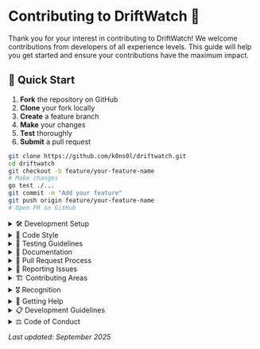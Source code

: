 # Contributing to DriftWatch 🤝

Thank you for your interest in contributing to DriftWatch! We welcome contributions from developers of all experience levels. This guide will help you get started and ensure your contributions have the maximum impact.

## 🎯 Quick Start

1. **Fork** the repository on GitHub
2. **Clone** your fork locally
3. **Create** a feature branch
4. **Make** your changes
5. **Test** thoroughly
6. **Submit** a pull request

```bash
git clone https://github.com/k0ns0l/driftwatch.git
cd driftwatch
git checkout -b feature/your-feature-name
# Make changes
go test ./...
git commit -m "Add your feature"
git push origin feature/your-feature-name
# Open PR on GitHub
```

<details>
<summary>🛠️ Development Setup</summary>

### Prerequisites

- **Go 1.24+** ([install guide](https://golang.org/doc/install))
- **Git** ([install guide](https://git-scm.com/book/en/v2/Getting-Started-Installing-Git))
- **Make** (optional, for convenience scripts)

### Local Development

```bash
# Clone the repository
git clone https://github.com/k0ns0l/driftwatch.git
cd driftwatch

# Install dependencies
go mod download

# Build the project
go build -o bin/driftwatch .

# Run tests
go test ./...

# Run with coverage
go test -cover ./...

# Run linting (if you have golangci-lint installed)
golangci-lint run
```

### Project Structure

```
driftwatch/
├── api/                 # API related code and definitions
├── cmd/                 # CLI command implementations
├── docs/                # Documentation files
├── examples/            # Example configurations and demos
├── internal/            # Private application packages
│   ├── alerting/        # Alert notification systems
│   ├── auth/            # Authentication handling
│   ├── config/          # Configuration management
│   ├── deprecation/     # Deprecation warnings and handling
│   ├── drift/           # Drift detection logic
│   ├── errors/          # Error handling utilities
│   ├── http/            # HTTP client functionality
│   ├── logging/         # Logging utilities
│   ├── monitor/         # Monitoring and scheduling
│   ├── recovery/        # Recovery mechanisms
│   ├── retention/       # Data retention policies
│   ├── security/        # Security utilities
│   ├── storage/         # Data storage backends
│   ├── validator/       # Validation logic
│   └── version/         # Version management
├── scripts/             # Build and utility scripts
└── test/                # Test files and fixtures
```

</details>

<details>
<summary>🎨 Code Style</summary>

### Go Standards

We follow standard Go conventions:

- Use `gofmt` for formatting
- Follow [Effective Go](https://golang.org/doc/effective_go.html) guidelines
- Use meaningful variable and function names
- Add comments for exported functions and complex logic
- Keep functions small and focused

### Naming Conventions

```go
// Good
type EndpointValidator struct {}
func (v *EndpointValidator) ValidateResponse() error {}
var ErrInvalidSchema = errors.New("invalid schema")

// Avoid
type endpointvalidator struct {}
func (v *endpointvalidator) validate_response() error {}
var InvalidSchemaError = errors.New("invalid schema")
```

### Error Handling

```go
// Good - wrap errors with context
if err != nil {
    return fmt.Errorf("failed to validate endpoint %s: %w", endpoint.URL, err)
}

// Good - define sentinel errors
var ErrEndpointNotFound = errors.New("endpoint not found")

// Avoid - generic error messages
if err != nil {
    return errors.New("something went wrong")
}
```

</details>

<details>
<summary>🧪 Testing Guidelines</summary>

### Test Structure

- Use table-driven tests for multiple scenarios
- Test both happy path and error conditions
- Include integration tests for CLI commands
- Mock external dependencies (HTTP calls, file system)

### Example Test

```go
func TestEndpointValidator_ValidateResponse(t *testing.T) {
    tests := []struct {
        name           string
        response       []byte
        schema         []byte
        expectedError  string
        expectedDrifts []Drift
    }{
        {
            name:     "valid response matches schema",
            response: []byte(`{"id": 1, "name": "John"}`),
            schema:   []byte(`{"type": "object", "properties": {...}}`),
            expectedError: "",
            expectedDrifts: nil,
        },
        {
            name:     "missing required field",
            response: []byte(`{"name": "John"}`),
            schema:   []byte(`{"type": "object", "required": ["id"]}`),
            expectedError: "",
            expectedDrifts: []Drift{{Type: "missing_field", Field: "id"}},
        },
    }

    for _, tt := range tests {
        t.Run(tt.name, func(t *testing.T) {
            validator := NewEndpointValidator()
            drifts, err := validator.ValidateResponse(tt.response, tt.schema)
            
            if tt.expectedError != "" {
                assert.Error(t, err)
                assert.Contains(t, err.Error(), tt.expectedError)
            } else {
                assert.NoError(t, err)
                assert.Equal(t, tt.expectedDrifts, drifts)
            }
        })
    }
}
```

### Running Tests

```bash
# Run all tests
go test ./...

# Run tests with coverage
go test -cover ./...

# Run tests with race detection
go test -race ./...

# Run specific package tests
go test ./internal/validator
go test ./cmd

# Run with verbose output
go test -v ./...
```

</details>

<details>
<summary>📝 Documentation</summary>

### Code Documentation

- Add godoc comments for all exported functions, types, and packages
- Include examples in documentation where helpful
- Document complex algorithms and business logic

```go
// ValidateResponse compares an API response against its OpenAPI schema
// and returns a list of detected drifts. It returns an error only if
// validation cannot be performed (e.g., invalid schema).
//
// Example:
//   drifts, err := validator.ValidateResponse(responseBody, schemaData)
//   if err != nil {
//       return fmt.Errorf("validation failed: %w", err)
//   }
func (v *EndpointValidator) ValidateResponse(response, schema []byte) ([]Drift, error) {
    // Implementation...
}
```

### README Updates

- Update feature lists when adding new functionality
- Add examples for new CLI commands
- Update installation instructions if needed

### Changelog

Follow [Keep a Changelog](https://keepachangelog.com/) format:

```markdown
## [Unreleased]
### Added
- New `driftwatch alert setup` command for configuring notifications
- Support for custom validation rules in configuration

### Changed
- Improved error messages for schema validation failures

### Fixed
- Fixed memory leak in monitoring loop for large responses
```

</details>

<details>
<summary>🔄 Pull Request Process</summary>

### Before Submitting

- [ ] Code compiles without warnings
- [ ] All tests pass (`go test ./...`)
- [ ] Code is formatted (`gofmt -s -w .`)
- [ ] New functionality includes tests
- [ ] Documentation is updated
- [ ] Commit messages follow convention

### PR Template

When opening a PR, include:

```markdown
## Description
Brief description of the changes and motivation.

## Changes Made
- [ ] Added new feature X
- [ ] Fixed bug in component Y
- [ ] Updated documentation for Z

## Testing
- [ ] Added unit tests
- [ ] Added integration tests
- [ ] Tested manually with: `driftwatch ...`

## Checklist
- [ ] Code follows project style guidelines
- [ ] Self-review completed
- [ ] Documentation updated
- [ ] Tests added/updated
```

### Review Process

1. **Automated Checks**: CI builds, tests, and linting must pass
2. **Maintainer Review**: At least one maintainer reviews the code
3. **Community Feedback**: Contributors may provide feedback
4. **Integration**: Approved PRs are merged using squash commits

</details>

<details>
<summary>🐛 Reporting Issues</summary>

### Bug Reports

Use the bug report template and include:

- **Version**: DriftWatch version (`driftwatch version`)
- **Environment**: OS, Go version
- **Steps to Reproduce**: Minimal example to reproduce the issue
- **Expected Behavior**: What should happen
- **Actual Behavior**: What actually happens
- **Configuration**: Relevant config files (sanitized)

### Feature Requests

Use the feature request template and include:

- **Use Case**: Why is this feature needed?
- **Proposed Solution**: How should it work?
- **Alternatives**: What alternatives have you considered?
- **Examples**: Similar features in other tools

</details>

<details>
<summary>🏗️ Contributing Areas</summary>

### 🔰 Good First Issues

Perfect for newcomers:
- Documentation improvements
- Error message enhancements  
- Test coverage increases
- Example configurations and demos
- CLI help text improvements
- Adding more OpenAPI validation rules
- Improving command output formatting

### 🚀 Feature Development

Looking for contributors to work on:
- Enhanced alert integrations (Discord, Teams, webhooks)
- GraphQL schema support
- Performance optimizations for large responses
- Additional output formats (HTML reports, CSV exports)
- Advanced CI/CD integrations
- Custom validation rules and plugins
- Response caching and optimization
- Multi-environment comparison features

### 🧪 Testing & Quality

Help improve reliability:
- Integration test coverage
- Performance benchmarks
- Error handling improvements
- Edge case testing
- Documentation testing

### 📖 Documentation

Documentation improvements needed:
- API documentation
- Tutorial content
- Best practices guides
- Troubleshooting guides
- Video tutorials

</details>

<details>
<summary>🎖️ Recognition</summary>

### Contributors

All contributors are recognized in:
- GitHub contributors list
- CHANGELOG.md acknowledgments
- Annual contributor highlights
- Conference talk acknowledgments

### Levels of Involvement

**🌟 Occasional Contributor**
- Bug reports and fixes
- Documentation improvements
- Feature suggestions

**⚡ Regular Contributor** 
- Multiple merged PRs
- Issue triage and support
- Feature development

**🏆 Core Contributor**
- Significant feature development
- Architecture decisions
- Code review responsibilities

</details>

<details>
<summary>🤔 Getting Help</summary>

### Communication Channels

- **GitHub Issues**: Bug reports and feature requests
- **GitHub Discussions**: General questions and ideas

### Asking for Help

When asking for help:
1. Search existing issues first
2. Provide context and relevant information
3. Include code examples or logs
4. Be specific about what you've tried

### Mentoring

New contributors can request mentoring:
- Code review guidance
- Architecture explanation
- Best practices coaching
- Go language help

</details>

<details>
<summary>📋 Development Guidelines</summary>

### Commit Messages

Follow [Conventional Commits](https://conventionalcommits.org/):

```bash
feat: add slack alert integration
fix: resolve memory leak in monitoring loop  
docs: update contributing guidelines
test: add integration tests for CLI commands
refactor: extract validation logic to separate package
```

### Branch Naming

Use descriptive branch names:
- `feature/slack-alerts`
- `fix/memory-leak-monitor`
- `docs/api-documentation`
- `refactor/validator-package`

### Release Process

1. Version bump in accordance with [Semantic Versioning](https://semver.org/)
2. Update CHANGELOG.md
3. Tag release (`git tag v0.1.0`)
4. GitHub Actions builds and publishes binaries
5. Announcement in discussions and README

</details>

<details>
<summary>⚖️ Code of Conduct</summary>

### Our Standards

- **Be welcoming** to contributors of all experience levels
- **Be respectful** of differing viewpoints and experiences
- **Accept constructive criticism** gracefully
- **Show empathy** towards other community members

### Enforcement

- Minor issues: Direct communication with involved parties
- Major issues: Report to maintainers via email
- Serious violations: May result in temporary or permanent bans

### Attribution

This Code of Conduct is adapted from the [Contributor Covenant](https://contributor-covenant.org/).

</details>

*Last updated: September 2025*
